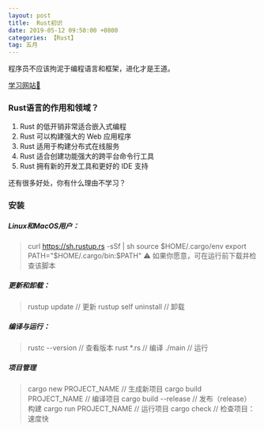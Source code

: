 ```yaml
---
layout: post
title:  Rust初识
date: 2019-05-12 09:50:00 +0800
categories: 【Rust】
tag: 五月
---
```


程序员不应该拘泥于编程语言和框架，进化才是王道。

[学习网站🐂](https://rustlang-cn.org/office/rust/book/getting-started/ch01-03-hello-cargo.html)

### Rust语言的作用和领域？

1. Rust 的低开销非常适合嵌入式编程
2. Rust 可以构建强大的 Web 应用程序
3. Rust 适用于构建分布式在线服务
4. Rust 适合创建功能强大的跨平台命令行工具
5. Rust 拥有新的开发工具和更好的 IDE 支持

还有很多好处，你有什么理由不学习？

### 安装

##### Linux和MacOS用户：
> curl https://sh.rustup.rs -sSf | sh
> source $HOME/.cargo/env
> export PATH="$HOME/.cargo/bin:$PATH"
⚠️ 如果你愿意，可在运行前下载并检查该脚本

##### 更新和卸载：
> rustup update 			// 更新
> rustup self uninstall 	// 卸载

##### 编译与运行：
> rustc --version 			// 查看版本
> rust *.rs 				// 编译
> ./main 					// 运行

##### 项目管理
> cargo new PROJECT_NAME 	// 生成新项目
> cargo build PROJECT_NAME	// 编译项目
> cargo build --release		// 发布（release）构建
> cargo run PROJECT_NAME	// 运行项目
> cargo check 				// 检查项目：速度快



